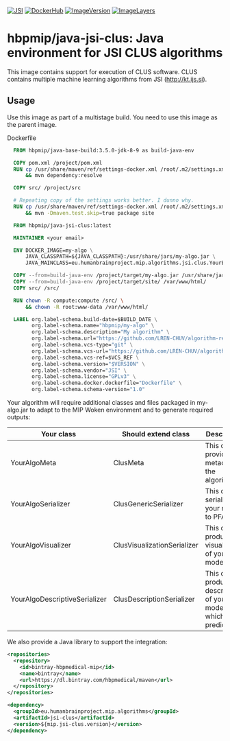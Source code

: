 [![JSI](https://img.shields.io/badge/JSI-KT-AF4C64.svg)](http://kt.ijs.si/)
[![DockerHub](https://img.shields.io/badge/docker-hbpmip%2Fjava--jsi--clus-008bb8.svg)](https://hub.docker.com/r/hbpmip/java-jsi-clus/)
[![ImageVersion](https://images.microbadger.com/badges/version/hbpmip/java-jsi-clus.svg)](https://hub.docker.com/r/hbpmip/java-jsi-clus/tags "hbpmip/java-jsi-clus image tags")
[![ImageLayers](https://images.microbadger.com/badges/image/hbpmip/java-jsi-clus.svg)](https://microbadger.com/#/images/hbpmip/java-jsi-clus "hbpmip/java-jsi-clus on microbadger")

# hbpmip/java-jsi-clus: Java environment for JSI CLUS algorithms

This image contains support for execution of CLUS software. CLUS contains multiple machine learning algorithms from JSI (http://kt.ijs.si).

## Usage

Use this image as part of a multistage build. You need to use this image as the parent image.

Dockerfile
```dockerfile
  FROM hbpmip/java-base-build:3.5.0-jdk-8-9 as build-java-env

  COPY pom.xml /project/pom.xml
  RUN cp /usr/share/maven/ref/settings-docker.xml /root/.m2/settings.xml \
      && mvn dependency:resolve

  COPY src/ /project/src

  # Repeating copy of the settings works better. I dunno why.
  RUN cp /usr/share/maven/ref/settings-docker.xml /root/.m2/settings.xml \
      && mvn -Dmaven.test.skip=true package site

  FROM hbpmip/java-jsi-clus:latest

  MAINTAINER <your email>

  ENV DOCKER_IMAGE=my-algo \
      JAVA_CLASSPATH=${JAVA_CLASSPATH}:/usr/share/jars/my-algo.jar \
      JAVA_MAINCLASS=eu.humanbrainproject.mip.algorithms.jsi.clus.YourEntrypoint

  COPY --from=build-java-env /project/target/my-algo.jar /usr/share/jars/my-algo.jar
  COPY --from=build-java-env /project/target/site/ /var/www/html/
  COPY src/ /src/

  RUN chown -R compute:compute /src/ \
      && chown -R root:www-data /var/www/html/

  LABEL org.label-schema.build-date=$BUILD_DATE \
        org.label-schema.name="hbpmip/my-algo" \
        org.label-schema.description="My algorithm" \
        org.label-schema.url="https://github.com/LREN-CHUV/algorithm-repository" \
        org.label-schema.vcs-type="git" \
        org.label-schema.vcs-url="https://github.com/LREN-CHUV/algorithm-repository.git" \
        org.label-schema.vcs-ref=$VCS_REF \
        org.label-schema.version="$VERSION" \
        org.label-schema.vendor="JSI" \
        org.label-schema.license="GPLv3" \
        org.label-schema.docker.dockerfile="Dockerfile" \
        org.label-schema.schema-version="1.0"
```

Your algorithm will require additional classes and files packaged in my-algo.jar to adapt to the MIP Woken environment and to generate required outputs:

| Your class 	| Should extend  class 	| Description 	| Required 	|
|-------------------------------	|----------------------------------------	|--------------------------------------------------------------------------	|--------------------------------------	|
| YourAlgoMeta 	| ClusMeta 	| This class provides metadata of the algorithm. 	| Yes 	|
| YourAlgoSerializer 	| ClusGenericSerializer<ClusModel> 	| This class serializes your model to PFA. 	| Yes (if algorithm is predictive) 	|
| YourAlgoVisualizer 	| ClusVisualizationSerializer<ClusModel> 	| This class produces a visualization of your model. 	| No 	|
| YourAlgoDescriptiveSerializer 	| ClusDescriptionSerializer 	| This class produces a description of your model which is not predictive. 	| Yes (if algorithm is not predictive) 	|

We also provide a Java library to support the integration:

```xml
<repositories>
  <repository>
    <id>bintray-hbpmedical-mip</id>
    <name>bintray</name>
    <url>https://dl.bintray.com/hbpmedical/maven</url>
  </repository>
</repositories>

<dependency>
  <groupId>eu.humanbrainproject.mip.algorithms</groupId>
  <artifactId>jsi-clus</artifactId>
  <version>${mip.jsi-clus.version}</version>
</dependency>
```

